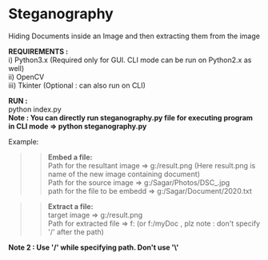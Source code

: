 # Steganography
Hiding Documents inside an Image and then extracting them from the image
  
<b>REQUIREMENTS :</b>  
i)   Python3.x (Required only for GUI. CLI mode can be run on Python2.x as well)  
ii)  OpenCV  
iii) Tkinter (Optional : can also run on CLI)  
  
<b> RUN : </b>  
python index.py  
<b>Note : You can directly run steganography.py file for executing program in CLI mode => python steganography.py</b>  
  
Example:   
>> <b>Embed a file:</b>  
> Path for the resultant image => g:/result.png (Here result.png is name of the new image containing document)  
> Path for the source image => g:/Sagar/Photos/DSC_.jpg  
> path for the file to be embedd => g:/Sagar/Document/2020.txt  
  
>> <b>Extract a file:</b>  
> target image => g:/result.png  
> Path for extracted file => f: (or f:/myDoc , plz note : don't specify '/' after the path)  
  
<b>Note 2 : Use '/' while specifying path. Don't use '\\' </b>
